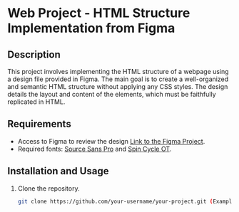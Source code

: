 # Web Project - HTML Structure Implementation from Figma

## Description

This project involves implementing the HTML structure of a webpage using a design file provided in Figma. The main goal is to create a well-organized and semantic HTML structure without applying any CSS styles. The design details the layout and content of the elements, which must be faithfully replicated in HTML.

## Requirements

- Access to Figma to review the design [Link to the Figma Project](#).
- Required fonts: [Source Sans Pro](https://fonts.google.com/specimen/Source+Sans+Pro) and [Spin Cycle OT](#).

## Installation and Usage

1. Clone the repository.
   ```bash
   git clone https://github.com/your-username/your-project.git (Example)

